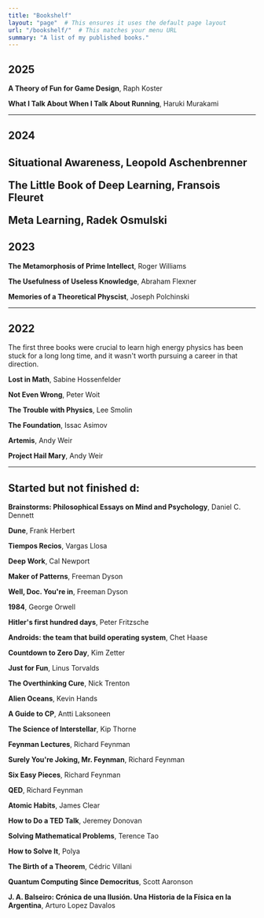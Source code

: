 ```yaml
---
title: "Bookshelf"
layout: "page"  # This ensures it uses the default page layout
url: "/bookshelf/"  # This matches your menu URL
summary: "A list of my published books."
---
```


## 2025

**A Theory of Fun for Game Design**, Raph Koster<p>
**What I Talk About When I Talk About Running**, Haruki Murakami

---
## 2024

**Situational Awareness**, Leopold Aschenbrenner<p>
**The Little Book of Deep Learning**, Fransois Fleuret<p>
**Meta Learning**, Radek Osmulski
---
## 2023

**The Metamorphosis of Prime Intellect**, Roger Williams<p> 
**The Usefulness of Useless Knowledge**, Abraham Flexner<p>
**Memories of a Theoretical Physcist**, Joseph Polchinski

---
## 2022

The first three books were crucial to learn high energy physics has been stuck for a long long time, and it wasn't worth pursuing a career in that direction.

**Lost in Math**, Sabine Hossenfelder<p>
**Not Even Wrong**, Peter Woit<p>
**The Trouble with Physics**, Lee Smolin<p>
**The Foundation**, Issac Asimov<p>
**Artemis**, Andy Weir<p>
**Project Hail Mary**, Andy Weir

---
## Started but not finished d: 

**Brainstorms: Philosophical Essays on Mind and Psychology**, Daniel C. Dennett<p>
**Dune**, Frank Herbert<p>
**Tiempos Recios**, Vargas Llosa<p>
**Deep Work**, Cal Newport<p>
**Maker of Patterns**, Freeman Dyson<p>
**Well, Doc. You're in**, Freeman Dyson<p>
**1984**, George Orwell<p>
**Hitler's first hundred days**, Peter Fritzsche<p>
**Androids: the team that build operating system**, Chet Haase<p>
**Countdown to Zero Day**, Kim Zetter<p>
**Just for Fun**, Linus Torvalds<p>
**The Overthinking Cure**, Nick Trenton<p>
**Alien Oceans**, Kevin Hands<p>
**A Guide to CP**, Antti Laksoneen<p>
**The Science of Interstellar**, Kip Thorne<p>
**Feynman Lectures**, Richard Feynman<p>
**Surely You're Joking, Mr. Feynman**, Richard Feynman<p>
**Six Easy Pieces**, Richard Feynman<p>
**QED**, Richard Feynman<p>
**Atomic Habits**, James Clear<p>
**How to Do a TED Talk**, Jeremey Donovan<p>
**Solving Mathematical Problems**, Terence Tao<p>
**How to Solve It**, Polya<p>
**The Birth of a Theorem**, Cédric Villani<p>
**Quantum Computing Since Democritus**, Scott Aaronson<p>
**J. A. Balseiro: Crónica de una Ilusión. Una Historia de la Física en la Argentina**, Arturo Lopez Davalos
